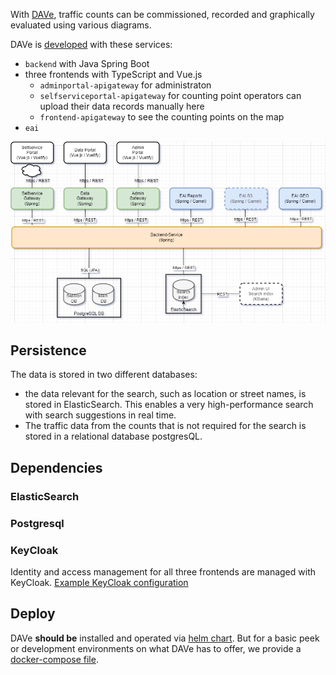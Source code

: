 
With [DAVe](https://opensource.muenchen.de/software/dave.html), traffic counts can be commissioned, recorded and graphically evaluated using various diagrams.

DAVe is [developed](https://opensource.muenchen.de/in-house-development.html) with these services:

* `backend` with Java Spring Boot
* three frontends with TypeScript and Vue.js 
    * `adminportal-apigateway` for administraton 
    * `selfserviceportal-apigateway` for counting point operators can upload their data records manually here
    * `frontend-apigateway` to see the counting points on the map
* `eai`

![Architecture](../../img/DAVe_Architektur_LS2.drawio.png)


## Persistence

The data is stored in two different databases: 

* the data relevant for the search, such as location or street names, is stored in ElasticSearch. This enables a very high-performance search with search suggestions in real time. 
* The traffic data from the counts that is not required for the search is stored in a relational database postgresQL.


## Dependencies

### ElasticSearch


### Postgresql

### KeyCloak

Identity and access management for all three frontends are managed with KeyCloak.
[Example KeyCloak configuration](https://github.com/it-at-m/dave-backend/blob/sprint/sso-config/sso-client.json)


## Deploy

DAVe __should be__ installed and operated via [helm chart](https://artifacthub.io/packages/helm/it-at-m/dave?modal=install).
But for a basic peek or development environments on what DAVe has to offer, we provide a [docker-compose file](docker-compose.md).


